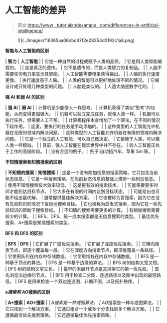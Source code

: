 # 人工智能的差异

> 原文:[https://www . tutorialandexample . com/differences-in-artificial-intelligence/](https://www.tutorialandexample.com/differences-in-artificial-intelligence/)

<figure class="aligncenter">![](../Images/f16365aa06cbc47f2e28354d3192c1a8.png)</figure>

**智能与人工智能的区别**

| **智力** | **人工智能** |
| 它是一种自然的过程或赋予人类的品质。 | 它是用人类智能编程的。 |
| 这是真正的遗传。 | 它不是遗传的，而是人类智力的复制品。 |
| 人脑不需要任何电力来显示其智能。 | 人工智能需要电来获得输出。 |
| 人脑的执行速度更慢。 | 执行速度高于人脑。 |
| 人类的智能可以更好地处理不同的情况。 | 它被设计成只处理几种类型的问题。 |
| 人脑是类似的。 | 人造大脑是数字化的。 |

**强 AI 和弱 AI 的区别**

| **强 AI** | **弱 AI** |
| 计算机至少能像人一样思考。 | 计算机获得了类似“思考”的功能，从而变得更加强大。 |
| 机器可以独立完成任务，就像人类一样。 | 机器可以执行任务，但需要人工干预。 |
| 计算机程序本身增加了一个算法，在不同的情况下起作用。 | 这里，要执行的任务是手动添加的。 |
| 这种类型的人工智能允许机器在无限的领域内解决问题。 | 这种类型的人工智能允许机器在有限的领域内解决问题。 |
| 它是一个独立的人工智能，可以自己做决定。 | 它依赖于人类，可以像人类一样模拟。 |
| 目前，强人工智能在现实世界中并不存在。 | 弱人工智能正处于工作的高级阶段。 |
| 没有合适的例子。 | 例子:自动挡汽车，苹果 Siri 等。 |

**不知情搜索和知情搜索的区别**

| **不知情的搜索** | **知情搜索** |
| 这是一个没有附加信息的搜索策略。它只包含当前状态信息。 | 它是一种搜索策略，在当前状态信息的基础上携带一些附加信息。 |
| 使用不知情搜索技术效率较低。 | 这是更有效的搜索技术。 |
| 可能需要更多时间才能到达目标节点。 | 它大多在有限的时间内达到目标状态。 |
| 可能给出也可能不给出最优解。 | 通常提供最佳解决方案。 |
| 它也被称为盲搜索，因为它在没有先验知识的情况下盲目地搜索目标。 | 它也被称为启发式搜索，因为它在一些先验知识的帮助下搜索目标。 |
| 不知情的搜索需要更多的计算。 | 有根据搜索需要较少的计算。 |
| BFS、DFS、统一成本搜索都是无信息搜索的类型。 | 最佳优先搜索、A*搜索是知情搜索的类型。 |

**BFS 和 DFS 的区别**

| **BFS** | **DFS** |
| 它扩展了广度优先搜索。 | 它扩展了深度优先搜索。 |
| 它横向搜索节点，即逐个覆盖每一层。 | 它在深度方向搜索节点，即深度覆盖一条路径。 |
| 它使用队列在内存中存储数据。 | 它使用堆栈在内存中存储数据。 |
| BFS 是一种基于顶点的算法。 | DFS 是一种基于边缘的算法。 |
| BFS 树的结构又宽又短。 | DFS 树的结构又窄又长。 |
| 最早的未展开节点是其探索它的第一优先权。 | 首先浏览沿边缘的节点。 |
| BFS 用于检查二分图、连通路径以及图中出现的最短路径。 | DFS 是用来检查一个双边连通图，非循环图，以及拓扑秩序。 |

**a*搜索和 AO*搜索的区别**

| **A*搜索** | **AO*搜索** |
| A*搜索是一种或图算法。 | AO*搜索是一种与或图算法。 |
| 它只找到一个解决方案。 | 它通过组合一个或多个分支找到多个解决方案。 |
| 它遵循最佳优先搜索策略。 | 它还遵循最佳优先搜索策略。 |